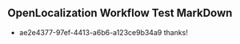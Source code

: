 ## OpenLocalization Workflow Test MarkDown
* ae2e4377-97ef-4413-a6b6-a123ce9b34a9 thanks!

<!--HONumber=Aug16_HO4-->


